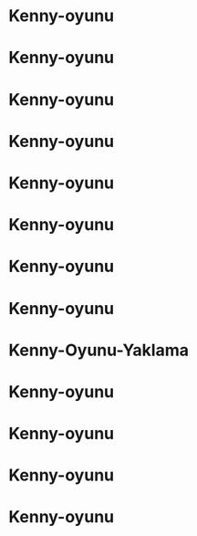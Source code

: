 # Kenny-oyunu
# Kenny-oyunu
# Kenny-oyunu
# Kenny-oyunu
# Kenny-oyunu
# Kenny-oyunu
# Kenny-oyunu
# Kenny-oyunu
# Kenny-Oyunu-Yaklama
# Kenny-oyunu
# Kenny-oyunu
# Kenny-oyunu
# Kenny-oyunu
